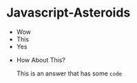 # Javascript-Asteroids
- Wow
- This
- Yes
* How About This?

  This is an answer that has some `code`
